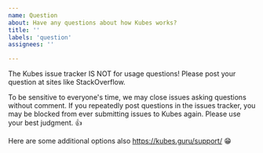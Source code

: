 ```yaml
---
name: Question
about: Have any questions about how Kubes works?
title: ''
labels: 'question'
assignees: ''

---
```


The Kubes issue tracker IS NOT for usage questions! Please post your question at sites like StackOverflow.

To be sensitive to everyone's time, we may close issues asking questions without comment. If you repeatedly post questions in the issues tracker, you may be blocked from ever submitting issues to Kubes again. Please use your best judgment. 👍

Here are some additional options also https://kubes.guru/support/ 😁
